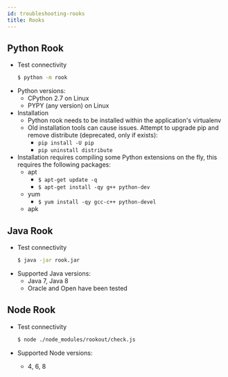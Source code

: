 ```yaml
---
id: troubleshooting-rooks
title: Rooks
---
```


## Python Rook

- Test connectivity
  ```bash
  $ python -m rook
  ```
- Python versions:
    - CPython 2.7 on Linux
    - PYPY (any version) on Linux
- Installation
  - Python rook needs to be installed within the application's virtualenv
  - Old installation tools can cause issues. Attempt to upgrade pip and remove distribute (deprecated, only if exists):
    - `pip install -U pip`
    - `pip uninstall distribute`
- Installation requires compiling some Python extensions on the fly, this requires the following packages:
  - apt
    - `$ apt-get update -q`
    - `$ apt-get install -qy g++ python-dev`
  - yum
    - `$ yum install -qy gcc-c++ python-devel`
  - apk


## Java Rook

- Test connectivity
  ```bash
  $ java -jar rook.jar
  ```
- Supported Java versions:
  - Java 7, Java 8
  - Oracle and Open have been tested

## Node Rook

- Test connectivity
  ```bash
  $ node ./node_modules/rookout/check.js
  ```

- Supported Node versions:
  - 4, 6, 8

